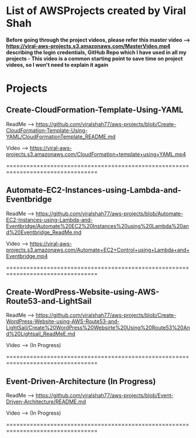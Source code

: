 # List of AWSProjects created by Viral Shah

#### Before going through the project videos, please refer this master video --> https://viral-aws-projects.s3.amazonaws.com/MasterVideo.mp4 describing the login credentials, GitHub Repo which I have used in all my projects - This video is a common starting point to save time on project videos, so I won't need to explain it again

# Projects 

## Create-CloudFormation-Template-Using-YAML
ReadMe --> https://github.com/viralshah77/aws-projects/blob/Create-CloudFormation-Template-Using-YAML/CloudFormationTemplate_README.md

Video --> https://viral-aws-projects.s3.amazonaws.com/CloudFormation+template+using+YAML.mp4

=================================================================================

## Automate-EC2-Instances-using-Lambda-and-Eventbridge
ReadMe --> https://github.com/viralshah77/aws-projects/blob/Automate-EC2-Instances-using-Lambda-and-Eventbridge/Automate%20EC2%20Instances%20using%20Lambda%20and%20Eventbridge_ReadMe.md

Video --> https://viral-aws-projects.s3.amazonaws.com/Automate+EC2+Control+using+Lambda+and+Eventbridge.mp4

=================================================================================

## Create-WordPress-Website-using-AWS-Route53-and-LightSail
ReadMe -->  https://github.com/viralshah77/aws-projects/blob/Create-WordPress-Website-using-AWS-Route53-and-LightSail/Create%20WordPress%20Websirte%20Using%20Route53%20And%20Lightsail_ReadMeE.md

Video --> (In Progress)

=================================================================================

## Event-Driven-Architecture (In Progress)
ReadMe --> https://github.com/viralshah77/aws-projects/blob/Event-Driven-Architecture/README.md

Video --> (In Progress)

=================================================================================
